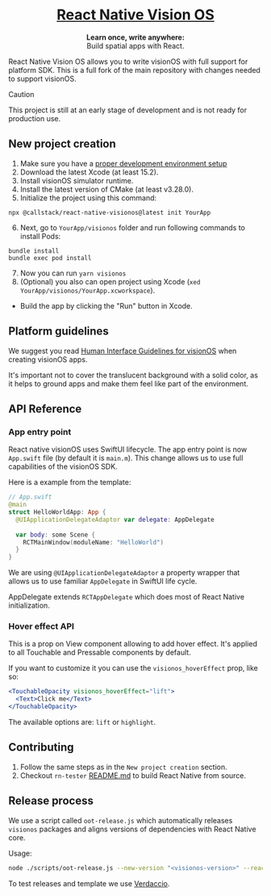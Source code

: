 <h1 align="center">
  <a href="https://reactnative.dev/">
    React Native Vision OS
  </a>
</h1>

<p align="center">
  <strong>Learn once, write anywhere:</strong><br>
  Build spatial apps with React.
</p>

React Native Vision OS allows you to write visionOS with full support for platform SDK. This is a full fork of the main repository with changes needed to support visionOS.

> [!CAUTION]
> This project is still at an early stage of development and is not ready for production use.

## New project creation

1. Make sure you have a [proper development environment setup](https://reactnative.dev/docs/environment-setup)
2. Download the latest Xcode (at least 15.2).
3. Install visionOS simulator runtime.
4. Install the latest version of CMake (at least v3.28.0).
5. Initialize the project using this command:

```
npx @callstack/react-native-visionos@latest init YourApp
```
6. Next, go to `YourApp/visionos` folder and run following commands to install Pods:

```
bundle install
bundle exec pod install
```

7. Now you can run `yarn visionos` 
8. (Optional) you also can open project using Xcode (`xed YourApp/visionos/YourApp.xcworkspace`).
  - Build the app by clicking the "Run" button in Xcode.

## Platform guidelines

We suggest you read [Human Interface Guidelines for visionOS](https://developer.apple.com/design/human-interface-guidelines/designing-for-visionos) when creating visionOS apps.

It's important not to cover the translucent background with a solid color, as it helps to ground apps and make them feel like part of the environment.

## API Reference

### App entry point
React native visionOS uses SwiftUI lifecycle. The app entry point is now `App.swift` file (by default it is `main.m`). This change allows us to use full capabilities of the visionOS SDK. 

Here is a example from the template: 
```swift
// App.swift
@main
struct HelloWorldApp: App {
  @UIApplicationDelegateAdaptor var delegate: AppDelegate
  
  var body: some Scene {
    RCTMainWindow(moduleName: "HelloWorld")
  }
}
```

We are using `@UIApplicationDelegateAdaptor` a property wrapper that allows us to use familiar `AppDelegate` in SwiftUI life cycle. 

AppDelegate extends `RCTAppDelegate` which does most of React Native initialization.

### Hover effect API
This is a prop on View component allowing to add hover effect. It's applied to all Touchable and Pressable components by default.

If you want to customize it you can use the `visionos_hoverEffect` prop, like so:

```jsx
<TouchableOpacity visionos_hoverEffect="lift">
  <Text>Click me</Text>
</TouchableOpacity>
```

The available options are: `lift` or `highlight`.

## Contributing

1. Follow the same steps as in the `New project creation` section.
2. Checkout `rn-tester` [README.md](./packages/rn-tester/README.md) to build React Native from source.

## Release process

We use a script called `oot-release.js` which automatically releases `visionos` packages and aligns versions of dependencies with React Native core.

Usage:

```sh
node ./scripts/oot-release.js --new-version "<visionos-version>" --react-native-version "<react-native-version>" --one-time-password "<otp>"
```

To test releases and template we use [Verdaccio](https://verdaccio.org/).
